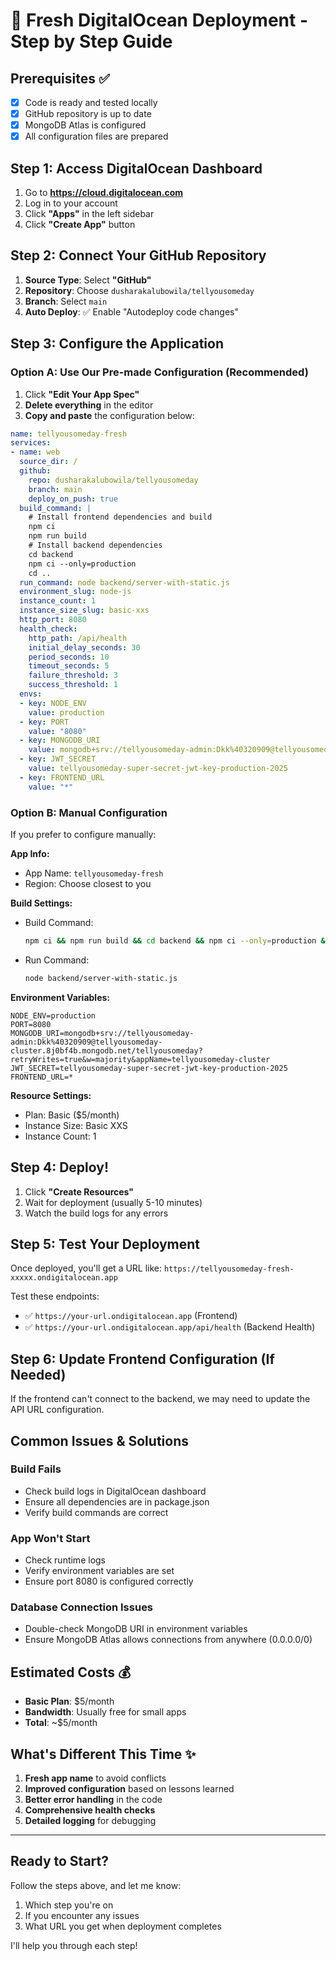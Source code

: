 # 🚀 Fresh DigitalOcean Deployment - Step by Step Guide

## Prerequisites ✅
- [x] Code is ready and tested locally
- [x] GitHub repository is up to date
- [x] MongoDB Atlas is configured
- [x] All configuration files are prepared

## Step 1: Access DigitalOcean Dashboard

1. Go to **https://cloud.digitalocean.com**
2. Log in to your account
3. Click **"Apps"** in the left sidebar
4. Click **"Create App"** button

## Step 2: Connect Your GitHub Repository

1. **Source Type**: Select **"GitHub"**
2. **Repository**: Choose `dusharakalubowila/tellyousomeday`
3. **Branch**: Select `main`
4. **Auto Deploy**: ✅ Enable "Autodeploy code changes"

## Step 3: Configure the Application

### Option A: Use Our Pre-made Configuration (Recommended)
1. Click **"Edit Your App Spec"** 
2. **Delete everything** in the editor
3. **Copy and paste** the configuration below:

```yaml
name: tellyousomeday-fresh
services:
- name: web
  source_dir: /
  github:
    repo: dusharakalubowila/tellyousomeday
    branch: main
    deploy_on_push: true
  build_command: |
    # Install frontend dependencies and build
    npm ci
    npm run build
    # Install backend dependencies
    cd backend
    npm ci --only=production
    cd ..
  run_command: node backend/server-with-static.js
  environment_slug: node-js
  instance_count: 1
  instance_size_slug: basic-xxs
  http_port: 8080
  health_check:
    http_path: /api/health
    initial_delay_seconds: 30
    period_seconds: 10
    timeout_seconds: 5
    failure_threshold: 3
    success_threshold: 1
  envs:
  - key: NODE_ENV
    value: production
  - key: PORT
    value: "8080"
  - key: MONGODB_URI
    value: mongodb+srv://tellyousomeday-admin:Dkk%40320909@tellyousomeday-cluster.8j0bf4b.mongodb.net/tellyousomeday?retryWrites=true&w=majority&appName=tellyousomeday-cluster
  - key: JWT_SECRET
    value: tellyousomeday-super-secret-jwt-key-production-2025
  - key: FRONTEND_URL
    value: "*"
```

### Option B: Manual Configuration
If you prefer to configure manually:

**App Info:**
- App Name: `tellyousomeday-fresh`
- Region: Choose closest to you

**Build Settings:**
- Build Command: 
  ```bash
  npm ci && npm run build && cd backend && npm ci --only=production && cd ..
  ```
- Run Command: 
  ```bash
  node backend/server-with-static.js
  ```

**Environment Variables:**
```
NODE_ENV=production
PORT=8080
MONGODB_URI=mongodb+srv://tellyousomeday-admin:Dkk%40320909@tellyousomeday-cluster.8j0bf4b.mongodb.net/tellyousomeday?retryWrites=true&w=majority&appName=tellyousomeday-cluster
JWT_SECRET=tellyousomeday-super-secret-jwt-key-production-2025
FRONTEND_URL=*
```

**Resource Settings:**
- Plan: Basic ($5/month)
- Instance Size: Basic XXS
- Instance Count: 1

## Step 4: Deploy!

1. Click **"Create Resources"**
2. Wait for deployment (usually 5-10 minutes)
3. Watch the build logs for any errors

## Step 5: Test Your Deployment

Once deployed, you'll get a URL like: `https://tellyousomeday-fresh-xxxxx.ondigitalocean.app`

Test these endpoints:
- ✅ `https://your-url.ondigitalocean.app` (Frontend)
- ✅ `https://your-url.ondigitalocean.app/api/health` (Backend Health)

## Step 6: Update Frontend Configuration (If Needed)

If the frontend can't connect to the backend, we may need to update the API URL configuration.

## Common Issues & Solutions

### Build Fails
- Check build logs in DigitalOcean dashboard
- Ensure all dependencies are in package.json
- Verify build commands are correct

### App Won't Start
- Check runtime logs
- Verify environment variables are set
- Ensure port 8080 is configured correctly

### Database Connection Issues
- Double-check MongoDB URI in environment variables
- Ensure MongoDB Atlas allows connections from anywhere (0.0.0.0/0)

## Estimated Costs 💰

- **Basic Plan**: $5/month
- **Bandwidth**: Usually free for small apps
- **Total**: ~$5/month

## What's Different This Time ✨

1. **Fresh app name** to avoid conflicts
2. **Improved configuration** based on lessons learned
3. **Better error handling** in the code
4. **Comprehensive health checks**
5. **Detailed logging** for debugging

---

## Ready to Start?

Follow the steps above, and let me know:
1. Which step you're on
2. If you encounter any issues
3. What URL you get when deployment completes

I'll help you through each step!
